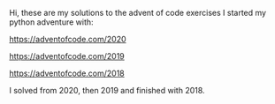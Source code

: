 Hi, these are my solutions to the advent of code exercises I started my python adventure with:

https://adventofcode.com/2020

https://adventofcode.com/2019

https://adventofcode.com/2018

I solved from 2020, then 2019 and finished with 2018.